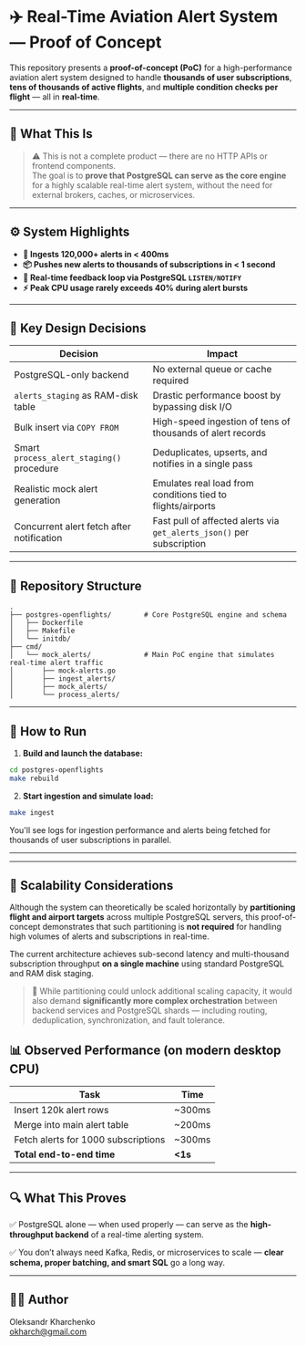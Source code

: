 # ✈️ Real-Time Aviation Alert System — Proof of Concept

This repository presents a **proof-of-concept (PoC)** for a high-performance aviation alert system designed to handle **thousands of user subscriptions**, **tens of thousands of active flights**, and **multiple condition checks per flight** — all in **real-time**.

---

## 🧪 What This Is

> ⚠️ This is not a complete product — there are no HTTP APIs or frontend components.  
> The goal is to **prove that PostgreSQL can serve as the core engine** for a highly scalable real-time alert system, without the need for external brokers, caches, or microservices.

---

## ⚙️ System Highlights

- **🚀 Ingests 120,000+ alerts in < 400ms**
- **📦 Pushes new alerts to thousands of subscriptions in < 1 second**
- **📣 Real-time feedback loop via PostgreSQL `LISTEN/NOTIFY`**
- **⚡ Peak CPU usage rarely exceeds 40% during alert bursts**

---

## 🧠 Key Design Decisions

| Decision                                       | Impact                                                                 |
|------------------------------------------------|------------------------------------------------------------------------|
| PostgreSQL-only backend                        | No external queue or cache required                                   |
| `alerts_staging` as RAM-disk table             | Drastic performance boost by bypassing disk I/O                       |
| Bulk insert via `COPY FROM`                    | High-speed ingestion of tens of thousands of alert records            |
| Smart `process_alert_staging()` procedure      | Deduplicates, upserts, and notifies in a single pass                  |
| Realistic mock alert generation                | Emulates real load from conditions tied to flights/airports           |
| Concurrent alert fetch after notification      | Fast pull of affected alerts via `get_alerts_json()` per subscription |

---

## 🧱 Repository Structure

```text
.
├── postgres-openflights/        # Core PostgreSQL engine and schema
│   ├── Dockerfile
│   ├── Makefile
│   └── initdb/
├── cmd/
│   └── mock_alerts/             # Main PoC engine that simulates real-time alert traffic
│       ├── mock-alerts.go
│       ├── ingest_alerts/
│       ├── mock_alerts/
│       └── process_alerts/
```

---

## 🚀 How to Run

1. **Build and launch the database:**

```bash
cd postgres-openflights
make rebuild
```

2. **Start ingestion and simulate load:**

```bash
make ingest
```

You'll see logs for ingestion performance and alerts being fetched for thousands of user subscriptions in parallel.

---


---

## 🧩 Scalability Considerations

Although the system can theoretically be scaled horizontally by **partitioning flight and airport targets** across multiple PostgreSQL servers, this proof-of-concept demonstrates that such partitioning is **not required** for handling high volumes of alerts and subscriptions in real-time.

The current architecture achieves sub-second latency and multi-thousand subscription throughput **on a single machine** using standard PostgreSQL and RAM disk staging.

> 🔬 While partitioning could unlock additional scaling capacity, it would also demand **significantly more complex orchestration** between backend services and PostgreSQL shards — including routing, deduplication, synchronization, and fault tolerance.


## 📊 Observed Performance (on modern desktop CPU)

| Task                                | Time     |
|-------------------------------------|----------|
| Insert 120k alert rows              | ~300ms   |
| Merge into main alert table         | ~200ms   |
| Fetch alerts for 1000 subscriptions | ~300ms   |
| **Total end-to-end time**           | **<1s**  |

---

## 🔍 What This Proves

✅ PostgreSQL alone — when used properly — can serve as the **high-throughput backend** of a real-time alerting system.

✅ You don’t always need Kafka, Redis, or microservices to scale — **clear schema, proper batching, and smart SQL** go a long way.

---

## 🧑‍💻 Author

Oleksandr Kharchenko  
[okharch@gmail.com](mailto:okharch@gmail.com)